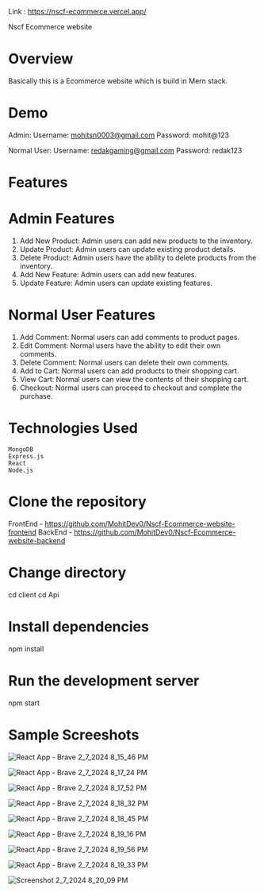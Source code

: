 Link : https://nscf-ecommerce.vercel.app/

Nscf Ecommerce website
# Overview
  Basically this is a Ecommerce website which is build in Mern stack.
  
# Demo
Admin:
Username:  mohitsn0003@gmail.com
Password: mohit@123

Normal User:
Username: redakgaming@gmail.com
Password: redak123

# Features

# Admin Features
  1. Add New Product:
    Admin users can add new products to the inventory.
  2. Update Product:
    Admin users can update existing product details.
  3. Delete Product:
    Admin users have the ability to delete products from the inventory.
  4. Add New Feature:
    Admin users can add new features.
  5. Update Feature:
    Admin users can update existing features.

# Normal User Features
 1. Add Comment:
    Normal users can add comments to product pages.
 2. Edit Comment:
    Normal users have the ability to edit their own comments.
 3. Delete Comment:
    Normal users can delete their own comments.
 4. Add to Cart:
    Normal users can add products to their shopping cart.
 5. View Cart:
    Normal users can view the contents of their shopping cart.
 6. Checkout:
    Normal users can proceed to checkout and complete the purchase.
    
# Technologies Used
  
    MongoDB
    Express.js
    React
    Node.js
    
# Clone the repository
  FrontEnd - https://github.com/MohitDev0/Nscf-Ecommerce-website-frontend
  BackEnd  - https://github.com/MohitDev0/Nscf-Ecommerce-website-backend

# Change directory
  cd client
  cd Api
# Install dependencies
npm install

# Run the development server
npm start

# Sample Screeshots

![React App - Brave 2_7_2024 8_15_46 PM](https://github.com/MohitDev0/Nscf-Ecommerce-website-frontend/assets/145754136/e87c063c-f4a2-4493-90f5-1cad450a9bcc)

![React App - Brave 2_7_2024 8_17_24 PM](https://github.com/MohitDev0/Nscf-Ecommerce-website-frontend/assets/145754136/a2fb26c8-a93d-4648-ae9e-5745df676501)

![React App - Brave 2_7_2024 8_17_52 PM](https://github.com/MohitDev0/Nscf-Ecommerce-website-frontend/assets/145754136/58c85fa1-aed7-4fb8-b18d-360c1f6974b7)

![React App - Brave 2_7_2024 8_18_32 PM](https://github.com/MohitDev0/Nscf-Ecommerce-website-frontend/assets/145754136/136ccf14-a41f-4dcc-bea8-11e4642bd78a)

![React App - Brave 2_7_2024 8_18_45 PM](https://github.com/MohitDev0/Nscf-Ecommerce-website-frontend/assets/145754136/c40e3d1e-18ad-4a87-82b0-54b512c92bf4)

![React App - Brave 2_7_2024 8_19_16 PM](https://github.com/MohitDev0/Nscf-Ecommerce-website-frontend/assets/145754136/827987f6-efb2-40d7-a935-bd0d6f0c52a4)

![React App - Brave 2_7_2024 8_19_56 PM](https://github.com/MohitDev0/Nscf-Ecommerce-website-frontend/assets/145754136/27619e08-ae4a-4e31-a87a-60867cdbf768)

![React App - Brave 2_7_2024 8_19_33 PM](https://github.com/MohitDev0/Nscf-Ecommerce-website-frontend/assets/145754136/c8bde3b9-ab6e-4ec6-b7ef-4b7f5ea182c7)

![Screenshot 2_7_2024 8_20_09 PM](https://github.com/MohitDev0/Nscf-Ecommerce-website-frontend/assets/145754136/584f63ee-1010-4288-bdf7-50c087b26896)

